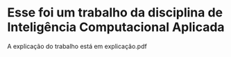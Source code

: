 # Esse foi um trabalho da disciplina de Inteligência Computacional Aplicada 
A explicação do trabalho está em explicação.pdf
